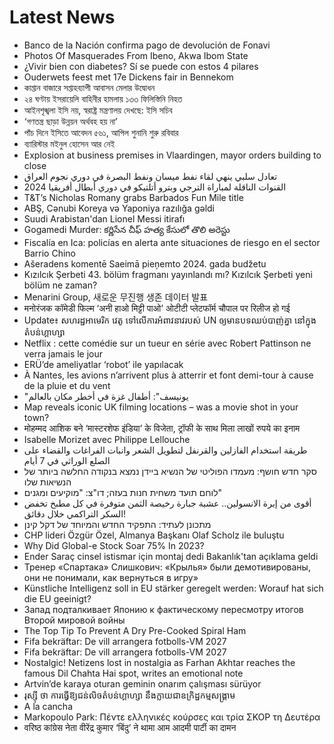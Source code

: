 # Latest News
-  Banco de la Nación confirma pago de devolución de Fonavi
-  Photos Of Masquerades From Ibeno, Akwa Ibom State
-  ¿Vivir bien con diabetes? Sí se puede con estos 4 pilares
-  Ouderwets feest met 17e Dickens fair in Bennekom
-  কাপ্তান বাজারে সপ্তাহব্যাপী আবাসন মেলার উদ্বোধন
-  ২৪ ঘণ্টায় ইসরায়েলি বাহিনীর হামলায় ১৩৩ ফিলিস্তিনি নিহত
-  আইনশৃঙ্খলা ইসি নয়, স্বরাষ্ট্র মন্ত্রণালয় দেখছে: ইসি সচিব
-  ‘গণতন্ত্র ছাড়া উন্নয়ন অর্থবহ হয় না’
-  পাঁচ দিনে ইসিতে আবেদন ৫৬১, আপিল শুনানি শুরু রবিবার
-  ব্যারিস্টার মইনুল হোসেন আর নেই
-  Explosion at business premises in Vlaardingen, mayor orders building to close
-  تعادل سلبي ينهي لقاء نفط ميسان ونفط البصرة في دوري نجوم العراق
-  القنوات الناقلة لمباراة الترجي و​​بترو أتلتيكو في دوري أبطال أفريقيا 2024
-  T&T’s Nicholas Romany grabs Barbados Fun Mile title
-  ABŞ, Cənubi Koreya və Yaponiya razılığa gəldi
-  Suudi Arabistan'dan Lionel Messi itirafı
-  Gogamedi Murder: కర్ణిసేన చీఫ్ హత్య కేసులో తొలి అరెస్టు
-  Fiscalía en Ica: policías en alerta ante situaciones de riesgo en el sector Barrio Chino
-  Ašeradens komentē Saeimā pieņemto 2024. gada budžetu
-  Kızılcık Şerbeti 43. bölüm fragmanı yayınlandı mı? Kızılcık Şerbeti yeni bölüm ne zaman?
-  Menarini Group, 새로운 무진행 생존 데이터 발표
-  मनोरंजक कॉमेडी फिल्म ‘अनी हाओ मिट्टी पाओ’ ओटीटी प्लेटफॉर्म चौपाल पर रिलीज हो गई
-  Update៖ សហរដ្ឋអាមេរិក វេតូ ទៅលើការអំពាវនាវរបស់ UN ឲ្យមានបទឈប់បាញ់គ្នា នៅក្នុងតំបន់ហ្គាហ្សា
-  Netflix : cette comédie sur un tueur en série avec Robert Pattinson ne verra jamais le jour
-  ERÜ’de ameliyatlar ‘robot’ ile yapılacak
-  À Nantes, les avions n’arrivent plus à atterrir et font demi-tour à cause de la pluie et du vent
-  "يونيسف": أطفال غزة في أخطر مكان بالعالم
-  Map reveals iconic UK filming locations – was a movie shot in your town?
-  मोहम्मद आशिक बने ‘मास्टरशेफ इंडिया’ के विजेता, ट्रॉफी के साथ मिला लाखों रुपये का इनाम
-  Isabelle Morizet avec Philippe Lellouche
-  طريقة استخدام الفازلين والقرنفل لتطويل الشعر وانبات الفراغات والقضاء على الصلع الوراثي في 7 أيام
-  סקר חדש חושף: מעמדו הפוליטי של הנשיא ביידן נמצא בנקודה החלשה ביותר של הנשיאות שלו
-  לוחם תועד משחית חנות בעזה; דו"צ: "מוקיעים ומגנים"
-  أقوى من إبرة الانسولين.. عشبة جبارة رخيصة الثمن متوفرة في كل مطبخ تخفض السكر التراكمي خلال دقائق!
-  מתכונן לעתיד: התפקיד החדש והמיוחד של דקל קינן
-  CHP lideri Özgür Özel, Almanya Başkanı Olaf Scholz ile buluştu
-  Why Did Global-e Stock Soar 75% In 2023?
-  Ender Saraç cinsel istismar için montaj dedi Bakanlık'tan açıklama geldi
-  Тренер «Спартака» Слишкович: «Крылья» были демотивированы, они не понимали, как вернуться в игру»
-  Künstliche Intelligenz soll in EU stärker geregelt werden: Worauf hat sich die EU geeinigt?
-  Запад подталкивает Японию к фактическому пересмотру итогов Второй мировой войны
-  The Top Tip To Prevent A Dry Pre-Cooked Spiral Ham
-  Fifa bekräftar: De vill arrangera fotbolls-VM 2027
-  Fifa bekräftar: De vill arrangera fotbolls-VM 2027
-  Nostalgic! Netizens lost in nostalgia as Farhan Akhtar reaches the famous Dil Chahta Hai spot, writes an emotional note
-  Artvin’de karaya oturan geminin onarım çalışması sürüyor
-  រុស្ស៊ី ថា ការធ្វើឱ្យជន់លិចតំបន់ហ្គាហ្សា នឹងក្លាយជាឧក្រិដ្ឋកម្មសង្គ្រាម
-  A la cancha
-  Markopoulo Park: Πέντε ελληνικές κούρσες και τρία ΣΚΟΡ τη Δευτέρα
-  वरिष्ठ कांग्रेस नेता वीरेंद्र कुमार ‘बिंदु’ ने थामा आम आदमी पार्टी का दामन
